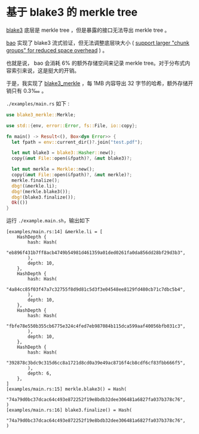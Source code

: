 # 基于 blake3 的 merkle tree

[blake3](https://github.com/BLAKE3-team/BLAKE3) 底层是 merkle tree ，但是暴露的接口无法导出 merkle tree 。

[bao](https://github.com/oconnor663/bao) 实现了 blake3 流式验证，但无法调整底层块大小 ( [support larger "chunk groups" for reduced space overhead](https://github.com/oconnor663/bao/issues/34) ) 。

也就是说， bao 会消耗 6% 的额外存储空间来记录 merkle tree。对于分布式内容索引来说，这是挺大的开销。

于是，我实现了 [blake3_merkle](https://github.com/rmw-lib/blake3_merkle) ，每 1MB 内容导出 32 字节的哈希，额外存储开销只有 0.3‱  。

`./examples/main.rs` 如下 :

```rust
use blake3_merkle::Merkle;

use std::{env, error::Error, fs::File, io::copy};

fn main() -> Result<(), Box<dyn Error>> {
  let fpath = env::current_dir()?.join("test.pdf");

  let mut blake3 = blake3::Hasher::new();
  copy(&mut File::open(&fpath)?, &mut blake3)?;

  let mut merkle = Merkle::new();
  copy(&mut File::open(&fpath)?, &mut merkle)?;
  merkle.finalize();
  dbg!(&merkle.li);
  dbg!(merkle.blake3());
  dbg!(blake3.finalize());
  Ok(())
}
```

运行 `./example.main.sh`，输出如下

```
[examples/main.rs:14] &merkle.li = [
    HashDepth {
        hash: Hash(
            "eb896f431b7ff8acb4749b54981d461359a01ded0261fa0da856dd28bf29d3b3",
        ),
        depth: 10,
    },
    HashDepth {
        hash: Hash(
            "4a84cc85f03f47a7c32755f8d9d81c5d3f3e04548ee8129fd480cb71c7dbc5b4",
        ),
        depth: 10,
    },
    HashDepth {
        hash: Hash(
            "fbfe78e550b355cb6775e324c4fed7eb987084b115dca599aaf40056bfb031c3",
        ),
        depth: 10,
    },
    HashDepth {
        hash: Hash(
            "392878c3bdc9c315d6cc8a1721d8cd0a39e49ac8716f4cb8cdf6cf83fbb666f5",
        ),
        depth: 6,
    },
]
[examples/main.rs:15] merkle.blake3() = Hash(
    "74a79d0bc37dcac64c493e872252f19e8bdb32dee306481a6827fa037b378c76",
)
[examples/main.rs:16] blake3.finalize() = Hash(
    "74a79d0bc37dcac64c493e872252f19e8bdb32dee306481a6827fa037b378c76",
)
```